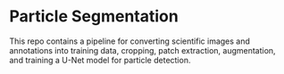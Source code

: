 # Particle Segmentation

This repo contains a pipeline for converting scientific images and annotations into training data, cropping, patch extraction, augmentation, and training a U-Net model for particle detection.

